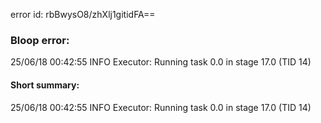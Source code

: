 error id: rbBwysO8/zhXlj1gitidFA==
### Bloop error:

25/06/18 00:42:55 INFO Executor: Running task 0.0 in stage 17.0 (TID 14)
#### Short summary: 

25/06/18 00:42:55 INFO Executor: Running task 0.0 in stage 17.0 (TID 14)